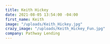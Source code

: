 ```yaml
---
title: Keith Hickey
date: 2021-08-05 13:54:00 -04:00
first_name: Keith
image: "/uploads/Keith_Hickey.jpg"
crazy_image: "/uploads/Keith_Hickey_Fun.jpg"
company: Pathway Lending
---
```


